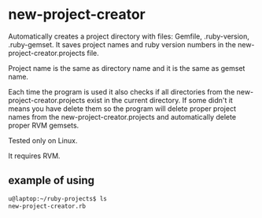 # new-project-creator

Automatically creates a project directory with files: Gemfile, .ruby-version, .ruby-gemset.
It saves project names and ruby version numbers in the new-project-creator.projects file.

Project name is the same as directory name and it is the same as gemset name.

Each time the program is used it also checks if all directories from the new-project-creator.projects exist in the current directory.
If some didn't it means you have delete them so the program will delete proper project names from the new-project-creator.projects
and automatically delete proper RVM gemsets.

Tested only on Linux.

It requires RVM.

## example of using

```bash
u@laptop:~/ruby-projects$ ls
new-project-creator.rb
```
